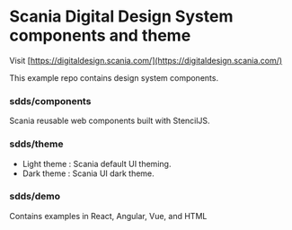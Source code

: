 # Scania Digital Design System components and theme

Visit [https://digitaldesign.scania.com/](https://digitaldesign.scania.com/)

This example repo contains design system components.

### sdds/components

Scania reusable web components built with StencilJS.

### sdds/theme

- Light theme : Scania default UI theming.
- Dark theme : Scania UI dark theme.

### sdds/demo

Contains examples in React, Angular, Vue, and HTML
